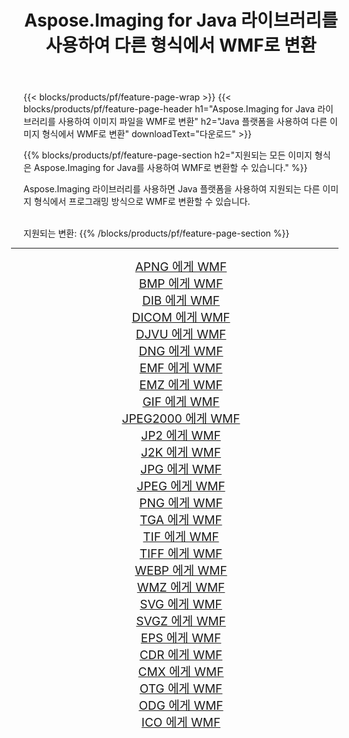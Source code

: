 ﻿---
title: Aspose.Imaging for Java 라이브러리를 사용하여 다른 형식에서 WMF로 변환 
weight: 3920
url: /ko/java/conversion/to/wmf/ 
lang: ko
langdirlevel: 2
locales: zh-hans,ja,it,ru,de,es,fr,nl,id,lt,pl,pt,vi,tr,ko,zh-hant,ar,hi,th,sv,cs,uk,he
description: Aspose.Imaging을 사용하면 Java를 사용하여 다른 형식에서 WMF로 변환할 수 있습니다.
---

{{< blocks/products/pf/feature-page-wrap >}}
{{< blocks/products/pf/feature-page-header h1="Aspose.Imaging for Java 라이브러리를 사용하여 이미지 파일을 WMF로 변환" h2="Java 플랫폼을 사용하여 다른 이미지 형식에서 WMF로 변환" downloadText="다운로드" >}}


{{% blocks/products/pf/feature-page-section  h2="지원되는 모든 이미지 형식은 Aspose.Imaging for Java를 사용하여 WMF로 변환할 수 있습니다." %}}
<p align=justify>Aspose.Imaging 라이브러리를 사용하면 Java 플랫폼을 사용하여 지원되는 다른 이미지 형식에서 프로그래밍 방식으로 WMF로 변환할 수 있습니다.</p>
<br/>
지원되는 변환:
{{% /blocks/products/pf/feature-page-section %}}
<div class="container-fluid productfamilypage bg-gray">
    <div class="convertypes bg-gray agp-content section">
        <div class="container">
		<hr style="margin-left:-20px;"/>
		<div class="row other-converters" style="gap: 10px;font-size: 19px;text-align:center;">
		    <div class='col-md-2 other-converter remove-lp remove-rp'><a href="/imaging/ko/java/conversion/apng-to-wmf/" style="padding:15px;">APNG 에게 WMF</a></div>
<div class='col-md-2 other-converter remove-lp remove-rp'><a href="/imaging/ko/java/conversion/bmp-to-wmf/" style="padding:15px;">BMP 에게 WMF</a></div>
<div class='col-md-2 other-converter remove-lp remove-rp'><a href="/imaging/ko/java/conversion/dib-to-wmf/" style="padding:15px;">DIB 에게 WMF</a></div>
<div class='col-md-2 other-converter remove-lp remove-rp'><a href="/imaging/ko/java/conversion/dicom-to-wmf/" style="padding:15px;">DICOM 에게 WMF</a></div>
<div class='col-md-2 other-converter remove-lp remove-rp'><a href="/imaging/ko/java/conversion/djvu-to-wmf/" style="padding:15px;">DJVU 에게 WMF</a></div>
<div class='col-md-2 other-converter remove-lp remove-rp'><a href="/imaging/ko/java/conversion/dng-to-wmf/" style="padding:15px;">DNG 에게 WMF</a></div>
<div class='col-md-2 other-converter remove-lp remove-rp'><a href="/imaging/ko/java/conversion/emf-to-wmf/" style="padding:15px;">EMF 에게 WMF</a></div>
<div class='col-md-2 other-converter remove-lp remove-rp'><a href="/imaging/ko/java/conversion/emz-to-wmf/" style="padding:15px;">EMZ 에게 WMF</a></div>
<div class='col-md-2 other-converter remove-lp remove-rp'><a href="/imaging/ko/java/conversion/gif-to-wmf/" style="padding:15px;">GIF 에게 WMF</a></div>
<div class='col-md-2 other-converter remove-lp remove-rp'><a href="/imaging/ko/java/conversion/jpeg2000-to-wmf/" style="padding:15px;">JPEG2000 에게 WMF</a></div>
<div class='col-md-2 other-converter remove-lp remove-rp'><a href="/imaging/ko/java/conversion/jp2-to-wmf/" style="padding:15px;">JP2 에게 WMF</a></div>
<div class='col-md-2 other-converter remove-lp remove-rp'><a href="/imaging/ko/java/conversion/j2k-to-wmf/" style="padding:15px;">J2K 에게 WMF</a></div>
<div class='col-md-2 other-converter remove-lp remove-rp'><a href="/imaging/ko/java/conversion/jpg-to-wmf/" style="padding:15px;">JPG 에게 WMF</a></div>
<div class='col-md-2 other-converter remove-lp remove-rp'><a href="/imaging/ko/java/conversion/jpeg-to-wmf/" style="padding:15px;">JPEG 에게 WMF</a></div>
<div class='col-md-2 other-converter remove-lp remove-rp'><a href="/imaging/ko/java/conversion/png-to-wmf/" style="padding:15px;">PNG 에게 WMF</a></div>
<div class='col-md-2 other-converter remove-lp remove-rp'><a href="/imaging/ko/java/conversion/tga-to-wmf/" style="padding:15px;">TGA 에게 WMF</a></div>
<div class='col-md-2 other-converter remove-lp remove-rp'><a href="/imaging/ko/java/conversion/tif-to-wmf/" style="padding:15px;">TIF 에게 WMF</a></div>
<div class='col-md-2 other-converter remove-lp remove-rp'><a href="/imaging/ko/java/conversion/tiff-to-wmf/" style="padding:15px;">TIFF 에게 WMF</a></div>
<div class='col-md-2 other-converter remove-lp remove-rp'><a href="/imaging/ko/java/conversion/webp-to-wmf/" style="padding:15px;">WEBP 에게 WMF</a></div>
<div class='col-md-2 other-converter remove-lp remove-rp'><a href="/imaging/ko/java/conversion/wmz-to-wmf/" style="padding:15px;">WMZ 에게 WMF</a></div>
<div class='col-md-2 other-converter remove-lp remove-rp'><a href="/imaging/ko/java/conversion/svg-to-wmf/" style="padding:15px;">SVG 에게 WMF</a></div>
<div class='col-md-2 other-converter remove-lp remove-rp'><a href="/imaging/ko/java/conversion/svgz-to-wmf/" style="padding:15px;">SVGZ 에게 WMF</a></div>
<div class='col-md-2 other-converter remove-lp remove-rp'><a href="/imaging/ko/java/conversion/eps-to-wmf/" style="padding:15px;">EPS 에게 WMF</a></div>
<div class='col-md-2 other-converter remove-lp remove-rp'><a href="/imaging/ko/java/conversion/cdr-to-wmf/" style="padding:15px;">CDR 에게 WMF</a></div>
<div class='col-md-2 other-converter remove-lp remove-rp'><a href="/imaging/ko/java/conversion/cmx-to-wmf/" style="padding:15px;">CMX 에게 WMF</a></div>
<div class='col-md-2 other-converter remove-lp remove-rp'><a href="/imaging/ko/java/conversion/otg-to-wmf/" style="padding:15px;">OTG 에게 WMF</a></div>
<div class='col-md-2 other-converter remove-lp remove-rp'><a href="/imaging/ko/java/conversion/odg-to-wmf/" style="padding:15px;">ODG 에게 WMF</a></div>
<div class='col-md-2 other-converter remove-lp remove-rp'><a href="/imaging/ko/java/conversion/ico-to-wmf/" style="padding:15px;">ICO 에게 WMF</a></div>
                </div>
        </div>
    </div>
</div>
<br/>


